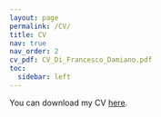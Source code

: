 ```yaml
---
layout: page
permalink: /CV/
title: CV
nav: true
nav_order: 2
cv_pdf: CV_Di_Francesco_Damiano.pdf
toc:
  sidebar: left
---
```


You can download my CV [here](assets/pdf/CV_Di_Francesco_Damiano.pdf). 
